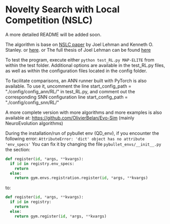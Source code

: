 # Novelty Search with Local Competition (NSLC)


A more detailed README will be added soon.

The algorithm is base on [NSLC paper](https://dl.acm.org/doi/10.1145/2001576.2001606) by Joel Lehman and Kenneth O. Stanley. or [here](https://www.researchgate.net/publication/220743050_Evolving_a_diversity_of_creatures_through_novelty_search_and_local_competition). or The full thesis of Joel Lehman can be found [here](http://joellehman.com/lehman-dissertation.pdf)

To test the program, execute either `python test_RL.py MAP-ELITE` from within the test folder. Additional options are available in the test_RL.py files, as well as within the configuration files located in the config folder.

To facilitate comparisons, an ANN runner built with PyTorch is also available. To use it, uncomment the line start_config_path = "./config/config_ann/RL/" in test_RL.py, and comment out the corresponding SNN configuration line start_config_path = "./config/config_snn/RL/"

A more complete version with more algorithms and more examples is also available at: https://github.com/OlivierBelan/Evo-Sim (mainly NeuroEvolution algorithms)


During the installation/run of pybullet env (QD_env), if you encounter the following error:
```AttributeError: 'dict' object has no attribute 'env_specs'```
You can fix it by changing the file ```pybullet_envs/__init__.py``` the section:
```python
def register(id, *args, **kvargs):
  if id in registry.env_specs:
    return
  else:
    return gym.envs.registration.register(id, *args, **kvargs)
```
to:
```python
def register(id, *args, **kvargs):
  if id in registry:
    return
  else:
    return gym.register(id, *args, **kvargs)
```
